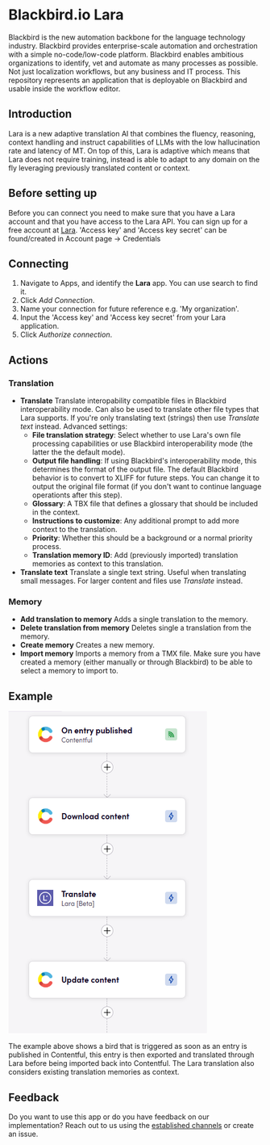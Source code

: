 # Blackbird.io Lara

Blackbird is the new automation backbone for the language technology industry. Blackbird provides enterprise-scale automation and orchestration with a simple no-code/low-code platform. Blackbird enables ambitious organizations to identify, vet and automate as many processes as possible. Not just localization workflows, but any business and IT process. This repository represents an application that is deployable on Blackbird and usable inside the workflow editor.

## Introduction

<!-- begin docs -->


Lara is a new adaptive translation AI that combines the fluency, reasoning, context handling and instruct capabilities of LLMs with the low hallucination rate and latency of MT. On top of this, Lara is adaptive which means that Lara does not require training, instead is able to adapt to any domain on the fly leveraging previously translated content or context.

## Before setting up

Before you can connect you need to make sure that you have a Lara account and that you have access to the Lara API. 
You can sign up for a free account at [Lara](https://app.laratranslate.com). 'Access key' and 'Access key secret' can be found/created in Account page -> Credentials

## Connecting

1. Navigate to Apps, and identify the **Lara** app. You can use search to find it.
2. Click _Add Connection_.
3. Name your connection for future reference e.g. 'My organization'.
4. Input the 'Access key' and 'Access key secret' from your Lara application.
5. Click _Authorize connection_.

## Actions

### Translation

- **Translate**  Translate interopability compatible files in Blackbird interoperability mode. Can also be used to translate other file types that Lara supports. If you're only translating text (strings) then use *Translate text* instead. Advanced settings:
  - **File translation strategy**: Select whether to use Lara's own file processing capabilities or use Blackbird interoperability mode (the latter the the default mode).
  - **Output file handling**: If using Blackbird's interoperability mode, this determines the format of the output file. The default Blackbird behavior is to convert to XLIFF for future steps. You can change it to output the original file format (if you don't want to continue language operationts after this step).  
  - **Glossary**: A TBX file that defines a glossary that should be included in the context.
  - **Instructions to customize**: Any additional prompt to add more context to the translation.
  - **Priority**: Whether this should be a background or a normal priority process.
  - **Translation memory ID**: Add (previously imported) translation memories as context to this translation.
- **Translate text** Translate a single text string. Useful when translating small messages. For larger content and files use *Translate* instead.

### Memory

- **Add translation to memory**  Adds a single translation to the memory.
- **Delete translation from memory**  Deletes single a translation from the memory.
- **Create memory**  Creates a new memory.
- **Import memory** Imports a memory from a TMX file. Make sure you have created a memory (either manually or through Blackbird) to be able to select a memory to import to.

## Example

![1751616148578](image/README/1751616148578.png)

The example above shows a bird that is triggered as soon as an entry is published in Contentful, this entry is then exported and translated through Lara before being imported back into Contentful. The Lara translation also considers existing translation memories as context.

## Feedback

Do you want to use this app or do you have feedback on our implementation? Reach out to us using the [established channels](https://www.blackbird.io/) or create an issue.

<!-- end docs -->

